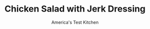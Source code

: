 ---
layout: ../../layouts/MarkdownPostLayout.astro
title: Chicken Salad with Jerk Dressing
author: America's Test Kitchen
pubDate: 2023-03-15
description: "This quick and easy summer salad is packed with bright, rich flavor from Jamaican jerk paste."
image_url: https://res.cloudinary.com/hksqkdlah/image/upload/ar_1:1,c_fill,dpr_2.0,f_auto,fl_lossy.progressive.strip_profile,g_faces:auto,q_auto:low,w_344/10757_sfs-caribbean-chicken-salad-008
tags: ["Main Courses","Chicken","Fruit","Weeknight","Salads","30-Minute Suppers"]
calories: 
protein: 
carbohydrates: 
fats: 
fiber: 
ingredients: ["2 (8-inch), pita breads","1/2 cup, mayonnaise","1/4 cup, lime juice (2 limes)","1 tablespoon, Jamaican jerk paste","1 (2 1/2-pound), rotisserie chicken, skin and bones discarded, meat shredded into bite-size pieces (3 cups)","2 , romaine lettuce hearts (12 ounces), chopped","1 , mango, peeled, pitted, and cut into 1/2-inch pieces","1 small, jicama, peeled and cut into 1/2-inch pieces","1 , red bell pepper, stemmed, seeded, and cut into 1/2-inch pieces","1/4 , red onion, sliced thin"]
serves: 
time: "30 minutes"
instructions: ["Adjust oven rack to middle position and heat oven to 425 degrees. Place pita breads on rimmed baking sheet and bake until crisp and lightly toasted, 12 to 15 minutes.","Meanwhile, whisk mayonnaise, lime juice, and jerk paste together in large bowl. Add chicken, romaine, mango, jicama, bell pepper, and onion and toss to combine. Cut each pita into quarters and serve with salad."]
nutrition: ["null calories"]
notes: "Jamaican jerk paste is a mix of oil and jerk spices that is sold with the spice mixes in supermarkets. If you can’t find it, use 1 tablespoon of jerk seasoning and add an extra tablespoon of mayonnaise to the dressing."
---